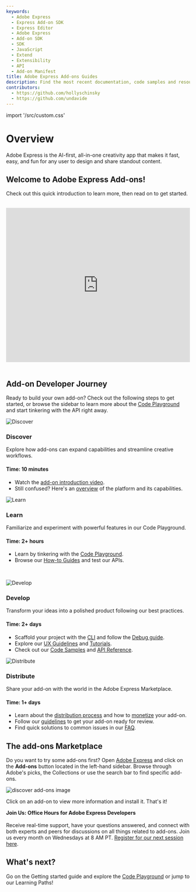 ```yaml
---
keywords:
  - Adobe Express
  - Express Add-on SDK
  - Express Editor
  - Adobe Express
  - Add-on SDK
  - SDK
  - JavaScript
  - Extend
  - Extensibility
  - API
  - Add-on Manifest
title: Adobe Express Add-ons Guides
description: Find the most recent documentation, code samples and resources for building add-ons for Adobe Express.
contributors:
  - https://github.com/hollyschinsky
  - https://github.com/undavide
---
```


import '/src/custom.css'

<Hero slots="heading, text" background="rgb(138, 43, 226)"/>

# Overview

Adobe Express is the AI-first, all-in-one creativity app that makes it fast, easy, and fun for any user to design and share standout content.

## Welcome to Adobe Express Add-ons!

Check out this quick introduction to learn more, then read on to get started. <br/><br/>

<div style="display: flex; justify-content: center;">
  <iframe width="750" height="422" src="https://www.youtube.com/embed/CHBiTTN1neE" title="Introduction to Adobe Express Add-ons" frameborder="0" allow="accelerometer; autoplay; clipboard-write; encrypted-media; gyroscope; picture-in-picture; web-share" allowfullscreen></iframe>
</div><br/>

## Add-on Developer Journey

Ready to build your own add-on? Check out the following steps to get started, or browse the sidebar to learn more about the [Code Playground](./getting_started/code_playground.md) and start tinkering with the API right away.

<TextBlock slots="image, heading, text, text1, text2" width="50%" />

![Discover](./getting_started/img/devjourney-1-discovery.png)

### Discover

Explore how add-ons can expand capabilities and streamline creative workflows.

#### Time: 10 minutes

- Watch the [add-on introduction video](https://www.youtube.com/watch?v=CHBiTTN1neE).
- Still confused? Here's an [overview](https://developer.adobe.com/express/add-ons/) of the platform and its capabilities.

<TextBlock slots="image, heading, text, text1, text2" width="50%" />

![Learn](./getting_started/img/devjourney-2-learn.png)

### Learn

Familiarize and experiment with powerful features in our Code Playground.

#### Time: 2+ hours

- Learn by tinkering with the [Code Playground](./getting_started/code_playground.md).
- Browse our [How-to Guides](./develop/how_to.md) and test our APIs.

<div class="pad">&nbsp;</div>

<TextBlock slots="image, heading, text, text1, text2" width="50%" />

![Develop](./getting_started/img/devjourney-3-develop.png)

### Develop

Transform your ideas into a polished product following our best practices.

#### Time: 2+ days

- Scaffold your project with the [CLI](./getting_started/dev_tooling.md) and follow the [Debug guide](./debug/index.md).
- Explore our [UX Guidelines](../guides/design/index.md) and [Tutorials](../guides/tutorials/index.md).
- Check out our [Code Samples](../samples.md) and [API Reference](../references/index.md).

<TextBlock slots="image, heading, text, text1, text2" width="50%" />

![Distribute](./getting_started/img/devjourney-4-distribute.png)

### Distribute

Share your add-on with the world in the Adobe Express Marketplace.

#### Time: 1+ days

- Learn about the [distribution process](./distribute/index.md) and how to [monetize](./distribute/guidelines/monetization.md) your add-on.
- Follow our [guidelines](./distribute/guidelines/general/index.md) to get your add-on ready for review.
- Find quick solutions to common issues in our [FAQ](./faq.md).

## The add-ons Marketplace

Do you want to try some add-ons first? Open [Adobe Express](https://new.express.adobe.com/new) and click on the **Add-ons** button located in the left-hand sidebar. Browse through Adobe's picks, the Collections or use the search bar to find specific add-ons.

![discover add-ons image](../images/addons.png)

Click on an add-on to view more information and install it. That's it!

<InlineAlert slots="text" />

**Join Us: Office Hours for Adobe Express Developers** <br /><br />
Receive real-time support, have your questions answered, and connect with both experts and peers for discussions on all things related to add-ons. Join us every month on Wednesdays at 8 AM PT. [Register for our next session here](https://developer.adobe.com/developers-live).

## What's next?

Go on the Getting started guide and explore the [Code Playground](./getting_started/code_playground.md) or jump to our Learning Paths!
<br/><br/><br/><br/>
